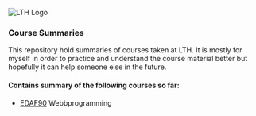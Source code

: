 ![LTH Logo][lth-logo]

### Course Summaries
This repository hold summaries of courses taken at LTH. It is mostly for myself in order to practice and understand the course material better but hopefully it can help someone else in the future. 

#### Contains summary of the following courses so far:
* [EDAF90][edaf90] Webbprogramming

[edaf90]: http://cs.lth.se/edaf90/

[lth-logo]: http://www.eat.lth.se/fileadmin/certec/Lund_university_L_RGB.png "LTH Logo"

